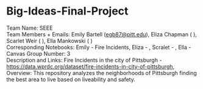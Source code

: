 # Big-Ideas-Final-Project
Team Name: SEEE              
Team Members + Emails: Emily Bartell (egb87@pitt.edu), Eliza Chapman ( ), Scarlet Weir ( ), Ella Mankowski ( )	              
Corresponding Notebooks: Emily - Fire Incidents, Eliza - , Scralet - , Ella -	                         
Canvas Group Number: 3               
Description and Links: Fire Incidents in the city of Pittsburgh - https://data.wprdc.org/dataset/fire-incidents-in-city-of-pittsburgh,            
Overview: This repository analyzes the neighborhoods of Pittsburgh finding the best area to live based on liveability and safety. 
